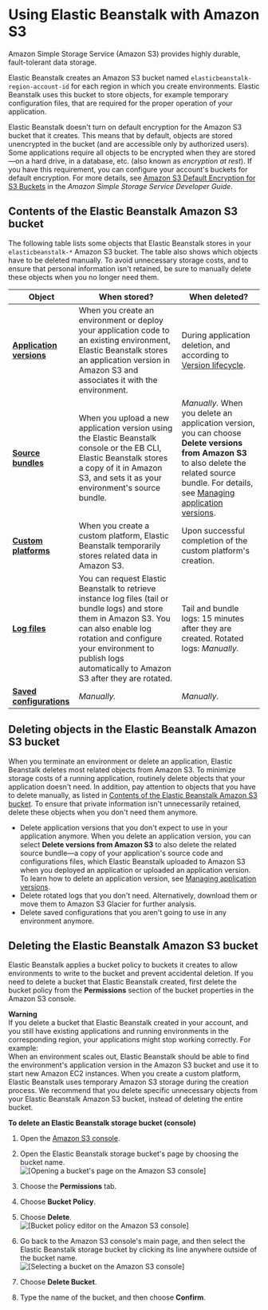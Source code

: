 # Using Elastic Beanstalk with Amazon S3<a name="AWSHowTo.S3"></a>

Amazon Simple Storage Service \(Amazon S3\) provides highly durable, fault\-tolerant data storage\.

Elastic Beanstalk creates an Amazon S3 bucket named `elasticbeanstalk-region-account-id` for each region in which you create environments\. Elastic Beanstalk uses this bucket to store objects, for example temporary configuration files, that are required for the proper operation of your application\.

Elastic Beanstalk doesn't turn on default encryption for the Amazon S3 bucket that it creates\. This means that by default, objects are stored unencrypted in the bucket \(and are accessible only by authorized users\)\. Some applications require all objects to be encrypted when they are stored—on a hard drive, in a database, etc\. \(also known as *encryption at rest*\)\. If you have this requirement, you can configure your account's buckets for default encryption\. For more details, see [Amazon S3 Default Encryption for S3 Buckets](https://docs.aws.amazon.com/AmazonS3/latest/dev/bucket-encryption.html) in the *Amazon Simple Storage Service Developer Guide*\.

## Contents of the Elastic Beanstalk Amazon S3 bucket<a name="AWSHowTo.S3.content"></a>

The following table lists some objects that Elastic Beanstalk stores in your `elasticbeanstalk-*` Amazon S3 bucket\. The table also shows which objects have to be deleted manually\. To avoid unnecessary storage costs, and to ensure that personal information isn't retained, be sure to manually delete these objects when you no longer need them\.


|  **Object**  |  **When stored?**  |  **When deleted?**  | 
| --- | --- | --- | 
|  [**Application versions**](applications-versions.md)  |  When you create an environment or deploy your application code to an existing environment, Elastic Beanstalk stores an application version in Amazon S3 and associates it with the environment\.  |  During application deletion, and according to [Version lifecycle](applications-lifecycle.md)\.  | 
|  [**Source bundles**](applications-versions.md)  |  When you upload a new application version using the Elastic Beanstalk console or the EB CLI, Elastic Beanstalk stores a copy of it in Amazon S3, and sets it as your environment's source bundle\.  |  *Manually\.* When you delete an application version, you can choose **Delete versions from Amazon S3** to also delete the related source bundle\. For details, see [Managing application versions](applications-versions.md)\.  | 
|  [**Custom platforms**](custom-platforms.md)  |  When you create a custom platform, Elastic Beanstalk temporarily stores related data in Amazon S3\.  |  Upon successful completion of the custom platform's creation\.  | 
|  [**Log files**](using-features.logging.md)  |  You can request Elastic Beanstalk to retrieve instance log files \(tail or bundle logs\) and store them in Amazon S3\. You can also enable log rotation and configure your environment to publish logs automatically to Amazon S3 after they are rotated\.  |  Tail and bundle logs: 15 minutes after they are created\. Rotated logs: *Manually\.*  | 
|  [**Saved configurations**](environment-configuration-savedconfig.md)  |  *Manually\.*  |  *Manually\.*  | 

## Deleting objects in the Elastic Beanstalk Amazon S3 bucket<a name="AWSHowTo.S3.delete-objects"></a>

When you terminate an environment or delete an application, Elastic Beanstalk deletes most related objects from Amazon S3\. To minimize storage costs of a running application, routinely delete objects that your application doesn't need\. In addition, pay attention to objects that you have to delete manually, as listed in [Contents of the Elastic Beanstalk Amazon S3 bucket](#AWSHowTo.S3.content)\. To ensure that private information isn't unnecessarily retained, delete these objects when you don't need them anymore\.
+ Delete application versions that you don't expect to use in your application anymore\. When you delete an application version, you can select **Delete versions from Amazon S3** to also delete the related source bundle—a copy of your application's source code and configurations files, which Elastic Beanstalk uploaded to Amazon S3 when you deployed an application or uploaded an application version\. To learn how to delete an application version, see [Managing application versions](applications-versions.md)\.
+ Delete rotated logs that you don't need\. Alternatively, download them or move them to Amazon S3 Glacier for further analysis\.
+ Delete saved configurations that you aren't going to use in any environment anymore\.

## Deleting the Elastic Beanstalk Amazon S3 bucket<a name="AWSHowTo.S3.delete-bucket"></a>

Elastic Beanstalk applies a bucket policy to buckets it creates to allow environments to write to the bucket and prevent accidental deletion\. If you need to delete a bucket that Elastic Beanstalk created, first delete the bucket policy from the **Permissions** section of the bucket properties in the Amazon S3 console\.

**Warning**  
If you delete a bucket that Elastic Beanstalk created in your account, and you still have existing applications and running environments in the corresponding region, your applications might stop working correctly\. For example:  
When an environment scales out, Elastic Beanstalk should be able to find the environment's application version in the Amazon S3 bucket and use it to start new Amazon EC2 instances\.
When you create a custom platform, Elastic Beanstalk uses temporary Amazon S3 storage during the creation process\.
We recommend that you delete specific unnecessary objects from your Elastic Beanstalk Amazon S3 bucket, instead of deleting the entire bucket\.

**To delete an Elastic Beanstalk storage bucket \(console\)**

1. Open the [Amazon S3 console](https://console.aws.amazon.com/s3)\.

1. Open the Elastic Beanstalk storage bucket's page by choosing the bucket name\.  
![\[Opening a bucket's page on the Amazon S3 console\]](http://docs.aws.amazon.com/elasticbeanstalk/latest/dg/images/services-s3-open-bucket.png)

1. Choose the **Permissions** tab\.

1. Choose **Bucket Policy**\.

1. Choose **Delete**\.  
![\[Bucket policy editor on the Amazon S3 console\]](http://docs.aws.amazon.com/elasticbeanstalk/latest/dg/images/services-s3-bucket-policy.png)

1. Go back to the Amazon S3 console's main page, and then select the Elastic Beanstalk storage bucket by clicking its line anywhere outside of the bucket name\.  
![\[Selecting a bucket on the Amazon S3 console\]](http://docs.aws.amazon.com/elasticbeanstalk/latest/dg/images/services-s3-select-bucket.png)

1. Choose **Delete Bucket**\.

1. Type the name of the bucket, and then choose **Confirm**\.